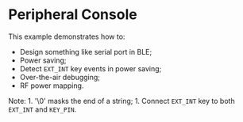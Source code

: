 # Peripheral Console

This example demonstrates how to:

* Design something like serial port in BLE;
* Power saving;
* Detect `EXT_INT` key events in power saving;
* Over-the-air debugging;
* RF power mapping.

Note: 
    1. '\0' masks the end of a string;
    1. Connect `EXT_INT` key to both `EXT_INT` and `KEY_PIN`.

